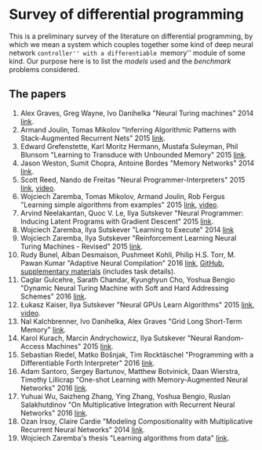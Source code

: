 # Survey of differential programming

This is a preliminary survey of the literature on differential programming, by which we mean a system which couples together some kind of deep neural network ``controller'' with a differentiable ``memory'' module of some kind. Our purpose here is to list the *models* used and the *benchmark* problems considered.

## The papers

1. Alex Graves, Greg Wayne, Ivo Danihelka "Neural Turing machines" 2014 [link](https://arxiv.org/abs/1410.5401).
2. Armand Joulin, Tomas Mikolov "Inferring Algorithmic Patterns with Stack-Augmented Recurrent Nets" 2015 [link](https://arxiv.org/abs/1503.01007).
3. Edward Grefenstette, Karl Moritz Hermann, Mustafa Suleyman, Phil Blunsom "Learning to Transduce with Unbounded Memory" 2015 [link](https://arxiv.org/abs/1506.02516).
4. Jason Weston, Sumit Chopra, Antoine Bordes "Memory Networks" 2014 [link](http://arxiv.org/abs/1410.3916).
5. Scott Reed, Nando de Freitas "Neural Programmer-Interpreters" 2015 [link](https://arxiv.org/abs/1511.06279), [video](https://www.youtube.com/watch?v=B70tT4WMyJk).
6. Wojciech Zaremba, Tomas Mikolov, Armand Joulin, Rob Fergus "Learning simple algorithms from examples" 2015 [link](http://arxiv.org/abs/1511.07275), [video](https://www.youtube.com/watch?v=GVe6kfJnRAw).
7. Arvind Neelakantan, Quoc V. Le, Ilya Sutskever "Neural Programmer: Inducing Latent Programs with Gradient Descent" 2015 [link](http://arxiv.org/abs/1511.04834).
8. Wojciech Zaremba, Ilya Sutskever "Learning to Execute" 2014 [link](https://arxiv.org/abs/1410.4615)
9. Wojciech Zaremba, Ilya Sutskever "Reinforcement Learning Neural Turing Machines - Revised" 2015 [link](https://arxiv.org/abs/1505.00521).
10. Rudy Bunel, Alban Desmaison, Pushmeet Kohli, Philip H.S. Torr, M. Pawan Kumar "Adaptive Neural Compilation" 2016 [link](https://arxiv.org/abs/1605.07969), [GitHub](https://github.com/albanD/adaptive-neural-compilation), [supplementary materials](http://www.robots.ox.ac.uk/~rudy/assets/anc-supplementary.pdf) (includes task details).
11. Caglar Gulcehre, Sarath Chandar, Kyunghyun Cho, Yoshua Bengio "Dynamic Neural Turing Machine with Soft and Hard Addressing Schemes" 2016 [link](https://arxiv.org/abs/1607.00036).
12. Łukasz Kaiser, Ilya Sutskever "Neural GPUs Learn Algorithms" 2015 [link](http://arxiv.org/abs/1511.08228), [video](https://www.youtube.com/watch?v=LzC8NkTZAF4).
13. Nal Kalchbrenner, Ivo Danihelka, Alex Graves "Grid Long Short-Term Memory" [link](https://arxiv.org/abs/1507.01526).
14. Karol Kurach, Marcin Andrychowicz, Ilya Sutskever "Neural Random-Access Machines" 2015 [link](http://arxiv.org/abs/1511.06392).
15. Sebastian Riedel, Matko Bošnjak, Tim Rocktäschel "Programming with a Differentiable Forth Interpreter" 2016 [link](https://arxiv.org/abs/1605.06640).
16. Adam Santoro, Sergey Bartunov, Matthew Botvinick, Daan Wierstra, Timothy Lillicrap "One-shot Learning with Memory-Augmented Neural Networks" 2016 [link](https://arxiv.org/abs/1605.06065).
17. Yuhuai Wu, Saizheng Zhang, Ying Zhang, Yoshua Bengio, Ruslan Salakhutdinov "On Multiplicative Integration with Recurrent Neural Networks" 2016 [link](https://arxiv.org/abs/1606.06630).
18. Ozan İrsoy, Claire Cardie "Modeling Compositionality with Multiplicative Recurrent Neural Networks" 2014 [link](https://arxiv.org/abs/1412.6577).
19. Wojciech Zaremba's thesis "Learning algorithms from data" [link](http://www.cs.nyu.edu/media/publications/zaremba_wojciech.pdf).